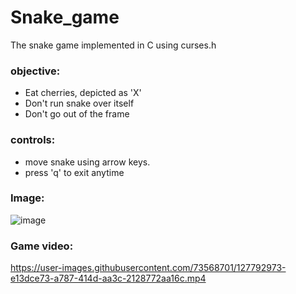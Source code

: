 # Snake_game
The snake game implemented in C using curses.h

### objective:<br>
* Eat cherries, depicted as 'X'
* Don't run snake over itself
* Don't go out of the frame

### controls:<br>
* move snake using arrow keys.<br>
* press 'q' to exit anytime

### Image:<br>
![image](https://user-images.githubusercontent.com/73568701/127777376-d8066a70-069d-41a7-b56f-33fe5071b185.png)

### Game video:<br>
https://user-images.githubusercontent.com/73568701/127792973-e13dce73-a787-414d-aa3c-2128772aa16c.mp4
